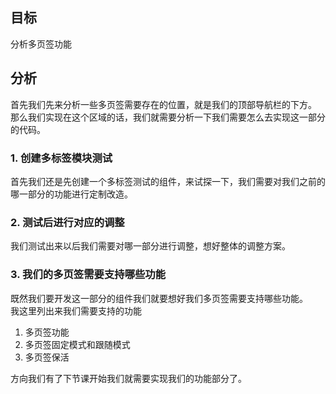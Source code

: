 <a name="UIXCO"></a>
## 目标
分析多页签功能
<a name="DRbkI"></a>
## 分析
首先我们先来分析一些多页签需要存在的位置，就是我们的顶部导航栏的下方。<br />那么我们实现在这个区域的话，我们就需要分析一下我们需要怎么去实现这一部分的代码。
<a name="si2uN"></a>
### 1. 创建多标签模块测试
首先我们还是先创建一个多标签测试的组件，来试探一下，我们需要对我们之前的哪一部分的功能进行定制改造。

<a name="bNhJZ"></a>
### 2. 测试后进行对应的调整
我们测试出来以后我们需要对哪一部分进行调整，想好整体的调整方案。

<a name="zCKvn"></a>
### 3. 我们的多页签需要支持哪些功能
既然我们要开发这一部分的组件我们就要想好我们多页签需要支持哪些功能。<br />我这里列出来我们需要支持的功能

1. 多页签功能
2. 多页签固定模式和跟随模式
3. 多页签保活

方向我们有了下节课开始我们就需要实现我们的功能部分了。